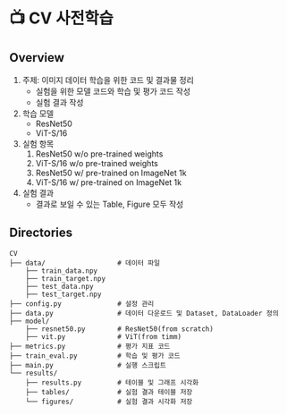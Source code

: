 # **📺 CV 사전학습**

## **Overview**
1. 주제: 이미지 데이터 학습을 위한 코드 및 결과물 정리
    - 실험을 위한 모델 코드와 학습 및 평가 코드 작성
    - 실험 결과 작성
2. 학습 모델
    - ResNet50
    - ViT-S/16
3. 실험 항목
    1. ResNet50 w/o pre-trained weights
    2. ViT-S/16 w/o pre-trained weights
    3. ResNet50 w/ pre-trained on ImageNet 1k
    4. ViT-S/16 w/ pre-trained on ImageNet 1k
4. 실험 결과
    - 결과로 보일 수 있는 Table, Figure 모두 작성

## **Directories**
```
CV
├── data/                  # 데이터 파일
    ├── train_data.npy
    ├── train_target.npy
    ├── test_data.npy
    ├── test_target.npy
├── config.py              # 설정 관리
├── data.py                # 데이터 다운로드 및 Dataset, DataLoader 정의
├── model/
    ├── resnet50.py        # ResNet50(from scratch)
    ├── vit.py             # ViT(from timm)
├── metrics.py             # 평가 지표 코드
├── train_eval.py          # 학습 및 평가 코드
├── main.py                # 실행 스크립트
└── results/
    ├── results.py         # 테이블 및 그래프 시각화
    ├── tables/            # 실험 결과 테이블 저장
    └── figures/           # 실험 결과 시각화 저장
```
